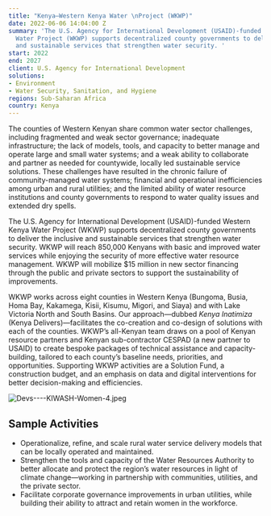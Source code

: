 ```yaml
---
title: "Kenya—Western Kenya Water \nProject (WKWP)"
date: 2022-06-06 14:04:00 Z
summary: 'The U.S. Agency for International Development (USAID)-funded Western Kenya
  Water Project (WKWP) supports decentralized county governments to deliver the inclusive
  and sustainable services that strengthen water security. '
start: 2022
end: 2027
client: U.S. Agency for International Development
solutions:
- Environment
- Water Security, Sanitation, and Hygiene
regions: Sub-Saharan Africa
country: Kenya
---
```


The counties of Western Kenyan share common water sector challenges, including fragmented and weak sector governance; inadequate infrastructure; the lack of models, tools, and capacity to better manage and operate large and small water systems; and a weak ability to collaborate and partner as needed for countywide, locally led sustainable service solutions. These challenges have resulted in the chronic failure of community-managed water systems; financial and operational inefficiencies among urban and rural utilities; and the limited ability of water resource institutions and county governments to respond to water quality issues and extended dry spells. 

The U.S. Agency for International Development (USAID)-funded Western Kenya Water Project (WKWP) supports decentralized county governments to deliver the inclusive and sustainable services that strengthen water security. WKWP will reach 850,000 Kenyans with basic and improved water services while enjoying the security of more effective water resource management. WKWP will mobilize $15 million in new sector financing through the public and private sectors to support the sustainability of improvements.  

WKWP works across eight counties in Western Kenya (Bungoma, Busia, Homa Bay, Kakamega, Kisii, Kisumu, Migori, and Siaya) and with Lake Victoria North and South Basins. Our approach—dubbed *Kenya Inatimiza* (Kenya Delivers)—facilitates the co-creation and co-design of solutions with each of the counties. WKWP’s all-Kenyan team draws on a pool of Kenyan resource partners and Kenyan sub-contractor CESPAD (a new partner to USAID) to create bespoke packages of technical assistance and capacity-building, tailored to each county’s baseline needs, priorities, and opportunities. Supporting WKWP activities are a Solution Fund, a construction budget, and an emphasis on data and digital interventions for better decision-making and efficiencies.  

![Devs----KIWASH-Women-4.jpeg](/uploads/Devs----KIWASH-Women-4.jpeg)

## Sample Activities

* Operationalize, refine, and scale rural water service delivery models that can be locally operated and maintained.
* Strengthen the tools and capacity of the Water Resources Authority to better allocate and protect the region’s water resources in light of climate change—working in partnership with communities, utilities, and the private sector. 
* Facilitate corporate governance improvements in urban utilities, while building their ability to attract and retain women in the workforce.